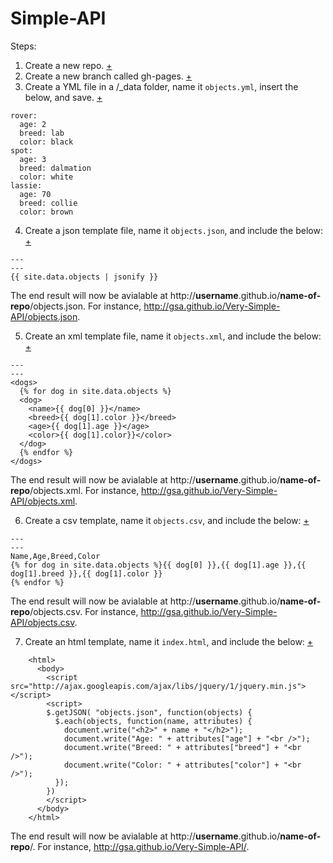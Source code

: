 Simple-API
==========

Steps:

1) Create a new repo.  [+]()   
2) Create a new branch called gh-pages.  [+]()  
3) Create a YML file in a /_data folder, name it `objects.yml`, insert the below, and save.  [+]()     

````
rover:
  age: 2
  breed: lab
  color: black
spot:
  age: 3
  breed: dalmation
  color: white
lassie:
  age: 70
  breed: collie
  color: brown
````

4) Create a json template file, name it `objects.json`, and include the below: [+]()  

````
---
---
{{ site.data.objects | jsonify }}
````

The end result will now be avialable at http://**username**.github.io/**name-of-repo**/objects.json.  For instance,  http://gsa.github.io/Very-Simple-API/objects.json.

5) Create an xml template file, name it `objects.xml`, and include the below:  [+]()  

````
---
---
<dogs>
  {% for dog in site.data.objects %}
  <dog>
    <name>{{ dog[0] }}</name>
    <breed>{{ dog[1].color }}</breed>
    <age>{{ dog[1].age }}</age>
    <color>{{ dog[1].color}}</color>
  </dog>
  {% endfor %}
</dogs>
````

 The end result will now be avialable at http://**username**.github.io/**name-of-repo**/objects.xml.  For instance,  http://gsa.github.io/Very-Simple-API/objects.xml.

6)  Create a csv template, name it `objects.csv`, and include the below:  [+]()  

````
---
---
Name,Age,Breed,Color
{% for dog in site.data.objects %}{{ dog[0] }},{{ dog[1].age }},{{ dog[1].breed }},{{ dog[1].color }}
{% endfor %}
````

 The end result will now be avialable at http://**username**.github.io/**name-of-repo**/objects.csv.  For instance, http://gsa.github.io/Very-Simple-API/objects.csv.

7) Create an html template, name it `index.html`, and include the below:  [+]()  
````
    <html>
      <body>
        <script src="http://ajax.googleapis.com/ajax/libs/jquery/1/jquery.min.js"></script>
        <script>
        $.getJSON( "objects.json", function(objects) {
          $.each(objects, function(name, attributes) {
            document.write("<h2>" + name + "</h2>");
            document.write("Age: " + attributes["age"] + "<br />");
            document.write("Breed: " + attributes["breed"] + "<br />");
            document.write("Color: " + attributes["color"] + "<br />");
          });
        })
        </script>
      </body>
    </html>
````

 The end result will now be avialable at http://**username**.github.io/**name-of-repo**/.  For instance, http://gsa.github.io/Very-Simple-API/.

